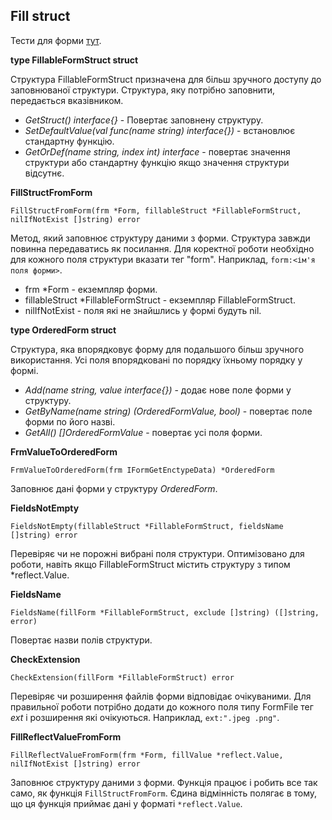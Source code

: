 ## Fill struct

Тести для форми [тут](https://github.com/uwine4850/foozy/tree/master/tests/formtest).

__type FillableFormStruct struct__

Структура FillableFormStruct призначена для більш зручного доступу до заповнюваної структури.
Структура, яку потрібно заповнити, передається вказівником.

* _GetStruct() interface{}_ - Повертає заповнену структуру.<br>
* _SetDefaultValue(val func(name string) interface{})_ - встановлює стандартну функцію.<br>
* _GetOrDef(name string, index int) interface_ - повертає значення структури або стандартну функцію якщо значення структури відсутнє.<br>

__FillStructFromForm__
```
FillStructFromForm(frm *Form, fillableStruct *FillableFormStruct, nilIfNotExist []string) error
```
Метод, який заповнює структуру даними з форми.
Структура завжди повинна передаватись як посилання.
Для коректної роботи необхідно для кожного поля структури вказати тег "form". Наприклад, `form:<ім'я поля форми>`.
* frm *Form - екземпляр форми.
* fillableStruct *FillableFormStruct - екземпляр FillableFormStruct.
* nilIfNotExist - поля які не знайшлись у формі будуть nil.

__type OrderedForm struct__

Структура, яка впорядковує форму для подальшого більш зручного використання. Усі поля впорядковані по порядку їхньому порядку у формі.

* _Add(name string, value interface{})_ - додає нове поле форми у структуру.<br>
* _GetByName(name string) (OrderedFormValue, bool)_ - повертає поле форми по його назві.<br>
* _GetAll() []OrderedFormValue_ - повертає усі поля форми.<br>

__FrmValueToOrderedForm__
```
FrmValueToOrderedForm(frm IFormGetEnctypeData) *OrderedForm
```
Заповнює дані форми у структуру *OrderedForm*.

__FieldsNotEmpty__
```
FieldsNotEmpty(fillableStruct *FillableFormStruct, fieldsName []string) error
```
Перевіряє чи не порожні вибрані поля структури.
Оптимізовано для роботи, навіть якщо FillableFormStruct містить структуру з типом *reflect.Value.

__FieldsName__
```
FieldsName(fillForm *FillableFormStruct, exclude []string) ([]string, error)
```
Повертає назви полів структури.

__CheckExtension__
```
CheckExtension(fillForm *FillableFormStruct) error
```
Перевіряє чи розширення файлів форми відповідає очікуваними. Для правильної роботи потрібно додати до кожного поля типу 
FormFile тег *ext* і розширення які очікуються. Наприклад, `ext:".jpeg .png"`.

__FillReflectValueFromForm__
```
FillReflectValueFromForm(frm *Form, fillValue *reflect.Value, nilIfNotExist []string) error
```
Заповнює структуру даними з форми.
Функція працює і робить все так само, як функція `FillStructFromForm`.
Єдина відмінність полягає в тому, що ця функція приймає дані у форматі `*reflect.Value`.